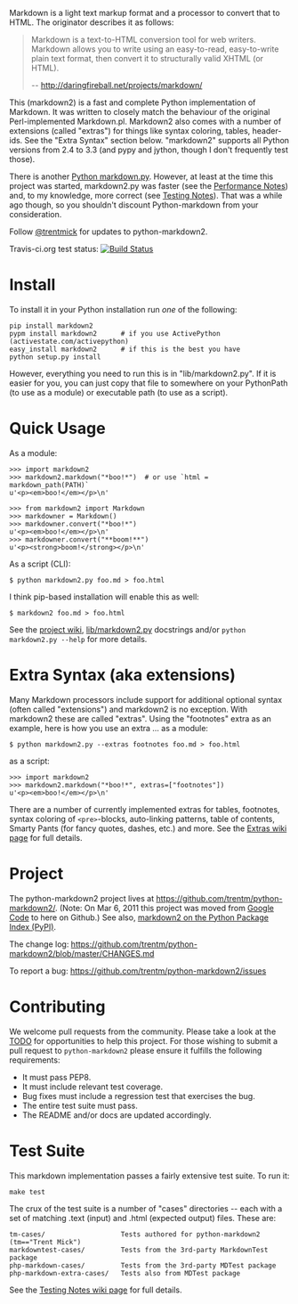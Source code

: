 Markdown is a light text markup format and a processor to convert that to HTML.
The originator describes it as follows:

> Markdown is a text-to-HTML conversion tool for web writers.
> Markdown allows you to write using an easy-to-read,
> easy-to-write plain text format, then convert it to
> structurally valid XHTML (or HTML).
>
> -- <http://daringfireball.net/projects/markdown/>

This (markdown2) is a fast and complete Python implementation of Markdown. It
was written to closely match the behaviour of the original Perl-implemented
Markdown.pl. Markdown2 also comes with a number of extensions (called
"extras") for things like syntax coloring, tables, header-ids. See the
"Extra Syntax" section below. "markdown2" supports all Python versions
from 2.4 to 3.3 (and pypy and jython, though I don't frequently test those).

There is another [Python
markdown.py](http://www.freewisdom.org/projects/python-markdown/). However, at
least at the time this project was started, markdown2.py was faster (see the
[Performance
Notes](https://github.com/trentm/python-markdown2/wiki/Performance-Notes)) and,
to my knowledge, more correct (see [Testing
Notes](https://github.com/trentm/python-markdown2/wiki/Testing-Notes)).
That was a while ago though, so you shouldn't discount Python-markdown from
your consideration.

Follow <a href="https://twitter.com/intent/user?screen_name=trentmick" target="_blank">@trentmick</a>
for updates to python-markdown2.

Travis-ci.org test status: [![Build Status](https://secure.travis-ci.org/trentm/python-markdown2.png)](http://travis-ci.org/trentm/python-markdown2)


# Install

To install it in your Python installation run *one* of the following:

    pip install markdown2
    pypm install markdown2      # if you use ActivePython (activestate.com/activepython)
    easy_install markdown2      # if this is the best you have
    python setup.py install

However, everything you need to run this is in "lib/markdown2.py". If it is
easier for you, you can just copy that file to somewhere on your PythonPath
(to use as a module) or executable path (to use as a script).


# Quick Usage

As a module:

    >>> import markdown2
    >>> markdown2.markdown("*boo!*")  # or use `html = markdown_path(PATH)`
    u'<p><em>boo!</em></p>\n'

    >>> from markdown2 import Markdown
    >>> markdowner = Markdown()
    >>> markdowner.convert("*boo!*")
    u'<p><em>boo!</em></p>\n'
    >>> markdowner.convert("**boom!**")
    u'<p><strong>boom!</strong></p>\n'

As a script (CLI):

    $ python markdown2.py foo.md > foo.html

I think pip-based installation will enable this as well:

    $ markdown2 foo.md > foo.html

See the [project wiki](https://github.com/trentm/python-markdown2/wiki),
[lib/markdown2.py](https://github.com/trentm/python-markdown2/blob/master/lib/markdown2.py)
docstrings and/or `python markdown2.py --help` for more details.


# Extra Syntax (aka extensions)

Many Markdown processors include support for additional optional syntax
(often called "extensions") and markdown2 is no exception. With markdown2 these
are called "extras".  Using the "footnotes" extra as an example, here is how
you use an extra ... as a module:

    $ python markdown2.py --extras footnotes foo.md > foo.html

as a script:

    >>> import markdown2
    >>> markdown2.markdown("*boo!*", extras=["footnotes"])
    u'<p><em>boo!</em></p>\n'

There are a number of currently implemented extras for tables, footnotes,
syntax coloring of `<pre>`-blocks, auto-linking patterns, table of contents,
Smarty Pants (for fancy quotes, dashes, etc.) and more. See the [Extras
wiki page](https://github.com/trentm/python-markdown2/wiki/Extras) for full
details.


# Project

The python-markdown2 project lives at
<https://github.com/trentm/python-markdown2/>.  (Note: On Mar 6, 2011 this
project was moved from [Google Code](http://code.google.com/p/python-markdown2)
to here on Github.) See also, [markdown2 on the Python Package Index
(PyPI)](http://pypi.python.org/pypi/markdown2).

The change log: <https://github.com/trentm/python-markdown2/blob/master/CHANGES.md>

To report a bug: <https://github.com/trentm/python-markdown2/issues>

# Contributing

We welcome pull requests from the community. Please take a look at the [TODO](https://github.com/trentm/python-markdown2/blob/master/TODO.txt) for opportunities to help this project. For those wishing to submit a pull request to `python-markdown2` please ensure it fulfills the following requirements:

* It must pass PEP8.
* It must include relevant test coverage.
* Bug fixes must include a regression test that exercises the bug.
* The entire test suite must pass.
* The README and/or docs are updated accordingly.


# Test Suite

This markdown implementation passes a fairly extensive test suite. To run it:

    make test

The crux of the test suite is a number of "cases" directories -- each with a
set of matching .text (input) and .html (expected output) files. These are:

    tm-cases/                   Tests authored for python-markdown2 (tm=="Trent Mick")
    markdowntest-cases/         Tests from the 3rd-party MarkdownTest package
    php-markdown-cases/         Tests from the 3rd-party MDTest package
    php-markdown-extra-cases/   Tests also from MDTest package

See the [Testing Notes wiki
page](https://github.com/trentm/python-markdown2/wiki/Testing-Notes) for full
details.
